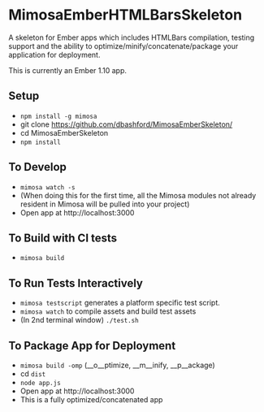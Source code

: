 MimosaEmberHTMLBarsSkeleton
===================

A skeleton for Ember apps which includes HTMLBars compilation, testing support and the ability to optimize/minify/concatenate/package your application for deployment.

This is currently an Ember 1.10 app.

## Setup
* `npm install -g mimosa`
* git clone https://github.com/dbashford/MimosaEmberSkeleton/
* cd MimosaEmberSkeleton
* `npm install`

## To Develop
* `mimosa watch -s`
* (When doing this for the first time, all the Mimosa modules not already resident in Mimosa will be pulled into your project)
* Open app at http://localhost:3000

## To Build with CI tests
* `mimosa build`

## To Run Tests Interactively
* `mimosa testscript` generates a platform specific test script.
* `mimosa watch` to compile assets and build test assets
* (In 2nd terminal window) `./test.sh`

## To Package App for Deployment
* `mimosa build -omp` (__o__ptimize, __m__inify, __p__ackage)
* cd `dist`
* `node app.js`
* Open app at http://localhost:3000
* This is a fully optimized/concatenated app